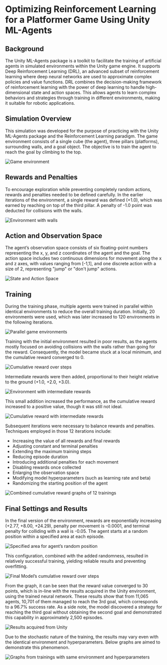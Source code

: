 # Optimizing Reinforcement Learning for a Platformer Game Using Unity ML-Agents

## Background

The Unity ML-Agents package is a toolkit to facilitate the training of artificial agents in simulated environments within the Unity game engine. It supports Deep Reinforcement Learning (DRL), an advanced subset of reinforcement learning where deep neural networks are used to approximate complex policies and value functions. DRL combines the decision-making framework of reinforcement learning with the power of deep learning to handle high-dimensional state and action spaces. This allows agents to learn complex behaviors and strategies through training in different environments, making it suitable for robotic applications.

## Simulation Overview

This simulation was developed for the purpose of practicing with the Unity ML-Agents package and the Reinforcement Learning paradigm. The game environment consists of a single cube (the agent), three pillars (platforms), surrounding walls, and a goal object. The objective is to train the agent to reach the goal by climbing to the top.

![Game environment](images/1.png)

## Rewards and Penalties

To encourage exploration while preventing completely random actions, rewards and penalties needed to be defined carefully. In the earlier iterations of the environment, a single reward was defined (+1.0), which was earned by reaching on top of the third pillar. A penalty of -1.0 point was deducted for collisions with the walls.

![Environment with walls](images/2.png)

## Action and Observation Space

The agent’s observation space consists of six floating-point numbers representing the x, y, and z coordinates of the agent and the goal. The action space includes two continuous dimensions for movement along the x and z axes, with values ranging from [-1,1], and one discrete action with a size of 2, representing "jump" or "don't jump" actions.

![State and Action Space](images/3.png)

## Training

During the training phase, multiple agents were trained in parallel within identical environments to reduce the overall training duration. Initially, 20 environments were used, which was later increased to 120 environments in the following iterations.

![Parallel game environments](images/4.png)

Training with the initial environment resulted in poor results, as the agents mostly focused on avoiding collisions with the walls rather than going for the reward. Consequently, the model became stuck at a local minimum, and the cumulative reward converged to 0.

![Cumulative reward over steps](images/5.png)

Intermediate rewards were then added, proportional to their height relative to the ground (+1.0, +2.0, +3.0).

![Environment with intermediate rewards](images/6.png)

This small addition increased the performance, as the cumulative reward increased to a positive value, though it was still not ideal.

![Cumulative reward with intermediate rewards](images/7.png)

Subsequent iterations were necessary to balance rewards and penalties. Techniques employed in those 12 iterations include:
- Increasing the value of all rewards and final rewards
- Adjusting constant and terminal penalties
- Extending the maximum training steps
- Reducing episode duration
- Introducing additional penalties for each movement
- Disabling rewards once collected
- Enlarging the observation space
- Modifying model hyperparameters (such as learning rate and beta)
- Randomizing the starting position of the agent

![Combined cumulative reward graphs of 12 trainings](images/8.png)

## Final Settings and Results

In the final version of the environment, rewards are exponentially increasing (+2.77, +8.00, +24.29), penalty per movement is -0.0001, and terminal penalty for colliding with a wall is -0.05. The agent starts at a random position within a specified area at each episode.

![Specified area for agent’s random position](images/9.png)

This configuration, combined with the added randomness, resulted in relatively successful training, yielding reliable results and preventing overfitting.

![Final Model’s cumulative reward over steps](images/10.png)

From the graph, it can be seen that the reward value converged to 30 points, which is in-line with the results acquired in the Unity environment, using the trained neural network. These results show that from 11,065 agents, 10,701 of them managed to reach the 3rd goal, which corresponds to a 96.7% success rate. As a side note, the model discovered a strategy for reaching the third goal without obtaining the second goal and demonstrated this capability in approximately 2,500 episodes.

![Results acquired from Unity](images/11.png)

Due to the stochastic nature of the training, the results may vary even with the identical environment and hyperparameters. Below graphs are aimed to demonstrate this phenomenon.

![Graphs from trainings with same environment and hyperparameters](images/12.png)
